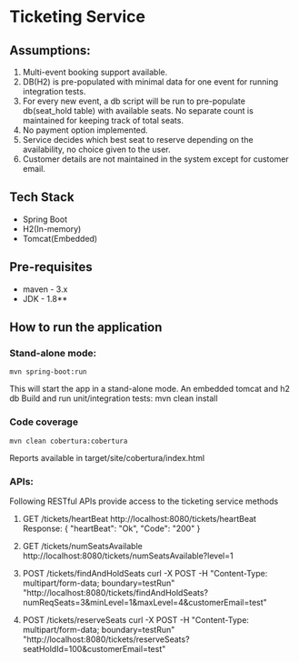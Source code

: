 # Ticketing Service

## Assumptions:
1. Multi-event booking support available.
2. DB(H2) is pre-populated with minimal data for one event for running integration tests. 
3. For every new event, a db script will be run to pre-populate db(seat_hold table) with available seats. No separate
count is maintained for keeping track of total seats.
4. No payment option implemented.
5. Service decides which best seat to reserve depending on the availability, no choice given to the user.
6. Customer details are not maintained in the system except for customer email.

## Tech Stack
* Spring Boot
* H2(In-memory)
* Tomcat(Embedded)

## Pre-requisites
* maven - 3.x
* JDK - 1.8**

## How to run the application

### Stand-alone mode: 
	mvn spring-boot:run
This will start the app in a stand-alone mode. An embedded tomcat and h2 db
Build and run unit/integration tests: mvn clean install


### Code coverage
	mvn clean cobertura:cobertura
Reports available in target/site/cobertura/index.html

### APIs:

Following RESTful APIs provide access to the ticketing service methods 

1. GET /tickets/heartBeat
	http://localhost:8080/tickets/heartBeat
	Response:
	{
		"heartBeat": "Ok",
    	"Code": "200"
	}

2. GET /tickets/numSeatsAvailable
   http://localhost:8080/tickets/numSeatsAvailable?level=1

3. POST /tickets/findAndHoldSeats
   curl -X POST -H "Content-Type: multipart/form-data; boundary=testRun" "http://localhost:8080/tickets/findAndHoldSeats?numReqSeats=3&minLevel=1&maxLevel=4&customerEmail=test"

4. POST /tickets/reserveSeats
   curl -X POST -H "Content-Type: multipart/form-data; boundary=testRun" "http://localhost:8080/tickets/reserveSeats?seatHoldId=100&customerEmail=test"